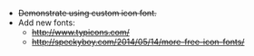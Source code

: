 + ~~Demonstrate using custom icon font.~~
+ Add new fonts:
  + ~~http://www.typicons.com/~~
  + ~~http://speckyboy.com/2014/05/14/more-free-icon-fonts/~~
